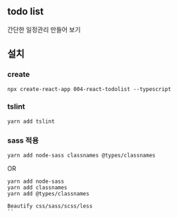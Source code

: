 ## todo list

간단한 일정관리 만들어 보기 

## 설치
### create
```
npx create-react-app 004-react-todolist --typescript
```

### tslint
```
yarn add tslint
```

### sass 적용
```
yarn add node-sass classnames @types/classnames
```
OR
```
yarn add node-sass
yarn add classnames
yarn add @types/classnames
```
```
Beautify css/sass/scss/less
``
